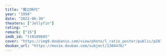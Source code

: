```yaml
---
title: "獨立時代"
year: "1994"
date: "2022-06-30"
theaters: ["Jellyfin"]
rating: ""
remark: ["15"]
imdb_id: "tt0109685"
cover: "https://img9.doubanio.com/view/photo/l_ratio_poster/public/p2873828796.jpg"
douban_url: "https://movie.douban.com/subject/1304476/"
---
```

